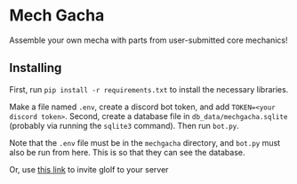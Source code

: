 # Mech Gacha

Assemble your own mecha with parts from user-submitted core mechanics!

## Installing

First, run `pip install -r requirements.txt` to install the necessary libraries.

Make a file named `.env`, create a discord bot token, and add `TOKEN=<your discord token>`. Second, create a database file in `db_data/mechgacha.sqlite` (probably via running the `sqlite3` command). Then run `bot.py`.

Note that the `.env` file must be in the `mechgacha` directory, and `bot.py` must also be run from here. This is so that they can see the database.

Or, use [this link](https://discord.com/api/oauth2/authorize?client_id=836012465732059146&permissions=26688&scope=bot) to invite glolf to your server
